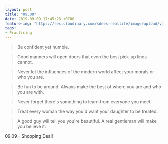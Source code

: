 ```yaml
---
layout: post
title: "09.09"
date: 2019-09-09 17:45:23 +0700
feature-img: "https://res.cloudinary.com/sdees-reallife/image/upload/v1555658919/sample_feature_img.png"
tags:
- Practicing
---
```

> Be confident yet humble.

> Good manners will open doors that even the best pick-up lines cannot.

> Never let the influences of the modern world affect your morals or who you are.

> Be fun to be around. Always make the best of where you are and who you are with.

> Never forget there's something to learn from everyone you meet.

> Treat every woman the way you'd want your daughter to be treated.

> A good guy will tell you you're beautiful. A real gentleman will make you believe it.

<i class="fa fa-child" style="color:plum"></i>

09.09 - Shopping Deal!
